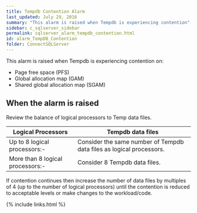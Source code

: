 ```yaml
---
title: ﻿Tempdb Contention Alarm
last_updated: July 29, 2016
summary: "This alarm is raised when Tempdb is experiencing contention"
sidebar: c_sqlserver_sidebar
permalink: sqlserver_alarm_tempdb_contention.html
id: alarm_TempDB_Contention
folder: ConnectSQLServer
---
```




This alarm is raised when Tempdb is experiencing contention on:

* Page free space (PFS)
* Global allocation map (GAM)
* Shared global allocation map (SGAM)

## When the alarm is raised

Review the balance of logical processors to Temp data files.

Logical Processors | Tempdb data files
-------------------|------------------
Up to 8 logical processors:- | Consider the same number of Tempdb data files as logical processors.
More than 8 logical processors:- | Consider 8 Tempdb data files.

If contention continues then increase the number of data files by multiples of 4 (up to the number of logical processors) until the contention is reduced to acceptable levels or make changes to the workload/code.

{% include links.html %}
